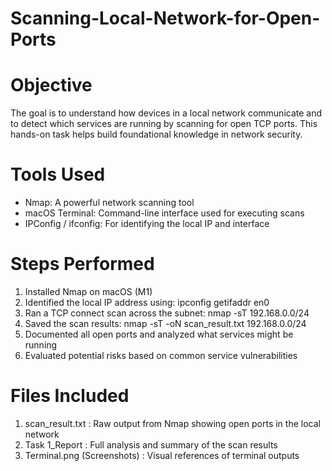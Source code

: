 # Scanning-Local-Network-for-Open-Ports
# Objective
The goal is to understand how devices in a local network communicate and to detect which services are running by scanning for open TCP ports. This hands-on task helps build foundational knowledge in network security.

# Tools Used
- Nmap: A powerful network scanning tool
- macOS Terminal: Command-line interface used for executing scans
- IPConfig / ifconfig: For identifying the local IP and interface
  
# Steps Performed
1. Installed Nmap on macOS (M1)
2. Identified the local IP address using:
   ipconfig getifaddr en0
3. Ran a TCP connect scan across the subnet:
   nmap -sT 192.168.0.0/24
4. Saved the scan results:
   nmap -sT -oN scan_result.txt 192.168.0.0/24
5. Documented all open ports and analyzed what services might be running
6. Evaluated potential risks based on common service vulnerabilities

# Files Included
1. scan_result.txt : Raw output from Nmap showing open ports in the local network
2. Task 1_Report : Full analysis and summary of the scan results
3. Terminal.png (Screenshots) : Visual references of terminal outputs
